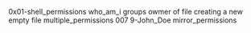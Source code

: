 0x01-shell_permissions
who_am_i
groups
owmer of file
creating a new empty file
multiple_permissions
007
9-John_Doe
mirror_permissions
